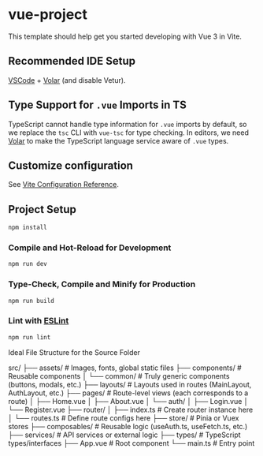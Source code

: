 # vue-project

This template should help get you started developing with Vue 3 in Vite.

## Recommended IDE Setup

[VSCode](https://code.visualstudio.com/) + [Volar](https://marketplace.visualstudio.com/items?itemName=Vue.volar) (and disable Vetur).

## Type Support for `.vue` Imports in TS

TypeScript cannot handle type information for `.vue` imports by default, so we replace the `tsc` CLI with `vue-tsc` for type checking. In editors, we need [Volar](https://marketplace.visualstudio.com/items?itemName=Vue.volar) to make the TypeScript language service aware of `.vue` types.

## Customize configuration

See [Vite Configuration Reference](https://vite.dev/config/).

## Project Setup

```sh
npm install
```

### Compile and Hot-Reload for Development

```sh
npm run dev
```

### Type-Check, Compile and Minify for Production

```sh
npm run build
```

### Lint with [ESLint](https://eslint.org/)

```sh
npm run lint
```

Ideal File Structure for the Source Folder

src/
├── assets/ # Images, fonts, global static files
├── components/ # Reusable components
│ └── common/ # Truly generic components (buttons, modals, etc.)
├── layouts/ # Layouts used in routes (MainLayout, AuthLayout, etc.)
├── pages/ # Route-level views (each corresponds to a route)
│ ├── Home.vue
│ ├── About.vue
│ └── auth/
│ ├── Login.vue
│ └── Register.vue
├── router/
│ ├── index.ts # Create router instance here
│ └── routes.ts # Define route configs here
├── store/ # Pinia or Vuex stores
├── composables/ # Reusable logic (useAuth.ts, useFetch.ts, etc.)
├── services/ # API services or external logic
├── types/ # TypeScript types/interfaces
├── App.vue # Root component
└── main.ts # Entry point

